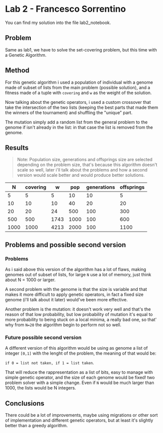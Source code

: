 # Lab 2 - Francesco Sorrentino

You can find my solution into the file lab2_notebook.

## **Problem**

Same as lab1, we have to solve the set-covering problem, but this time with a Genetic Algorithm.

## **Method**

For this genetic algorithm i used a population of individual with a genome made of subset of lists from the main problem (possible solution), and a fitness made of a tuple with `covering` and `w` as the weight of the solution.

Now talking about the genetic operators, i used a custom crossover that take the intersection of the two lists (keeping the best parts that made them the winners of the tournament) and shuffling the "unique" part.

The mutation simply add a random list from the general problem to the genome if isn't already in the list: in that case the list is removed from the genome.

## **Results**

> Note: Population size, generations and offsprings size are selected depending on the problem size, that's because this algorithm doesn't scale so well, later i'll talk about the problems and how a second version would scale better and would produce better solutions.

| N | covering | w | pop | generations | offsprings |
|---|---|---|---|---|---|
| 5 | 5 | 5 | 10 | 10 | 5 |
| 10 | 10 | 10 | 40 | 20 | 20 |
| 20 | 20 | 24 | 500 | 100 | 300 |
| 500 | 500 | 1743 | 1000 | 100 | 600 |
| 1000 | 1000 | 4213 | 2000 | 100 | 1100 |

## **Problems and possible second version**

### **Problems**

As i said above this version of the algorithm has a lot of flaws, making genomes out of subset of lists, for large `N` use a lot of memory, just think about N = 1000 or larger. 

A second problem with the genome is that the size is variable and that makes it more difficult to apply genetic operators, in fact a fixed size genome (i'll talk about it later) would've been more effective.

Another problem is the mutation: it doesn't work very well and that's the reason of that low probability, but low probability of mutation it's equal to more probability to being stuck on a local minima, a really bad one, so that' why from `N=20` the algorithm begin to perform not so well.

### **Future possible second version**

A different version of this algorithm would be using as genome a list of integer `[0,1]` with the lenght of the problem, the meaning of that would be:

`if 0 = list not taken, if 1 = list taken`.

That will reduce the rappresentation as a list of bits, easy to manage with simple genetic operator, and the size of each genome would be fixed! two problem solver with a simple change.
Even if `N` would be much larger than 1000, the lists would be N integers.

## **Conclusions**

There could be a lot of improvements, maybe using migrations or other sort of implementation and different genetic operators, but at least it's slightly better than a greedy algorithm.
